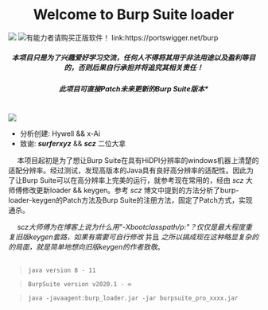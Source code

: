 <h1 align="center">Welcome to Burp Suite loader</h1>
<p>
  <img src="https://img.shields.io/badge/release-v1.0-brightgreen" />
  <img src="https://img.shields.io/github/license/x-Ai/BurpSuiteLoader />
</p>
<h3 align="center">有能力者请购买正版软件！ link:https://portswigger.net/burp
</h3>
<h5 align="center">本项目只是为了兴趣爱好学习交流，任何人不得将其用于非法用途以及盈利等目的，否则后果自行承担并将追究其相关责任！
</h5>
<h5 align="center">此项目可直接Patch未来更新的Burp Suite版本*
</h5>
<br>
<img src="https://github.com/x-Ai/BurpSuiteLoader/blob/master/Main.png" />

+ 分析创建: Hywell && x-Ai
+ 致谢: ***surferxyz*** && ***scz*** 二位大拿

 &ensp; &ensp;本项目起初是为了想让Burp Suite在具有HiDPI分辨率的windows机器上清楚的适配分辨率。经过测试，发现高版本的Java具有良好高分辨率的适配性。因此为了让Burp Suite可以在高分辨率上完美的运行，就参考现在常用的，经由 *scz* 大师傅修改更新loader && keygen。参考 *scz* 博文中提到的方法分析了burp-loader-keygen的Patch方法及Burp Suite的注册方法，固定了Patch方式，实现通杀。

 &ensp; &ensp;***scz*大师傅为在博客上说*为什么用"-Xbootclasspath/p:"？仅仅是最大程度重复旧版keygen套路，如果有需要可自行修改*  并且 *之所以搞成现在这种略显复杂的的局面，就是简单地想向旧版keygen的作者致敬*。
<br>
<br>
> `java version 8 - 11`

> `BurpSuite version v2020.1 - ∞`

> `java -javaagent:burp_loader.jar -jar burpsuite_pro_xxxx.jar`
<br>
